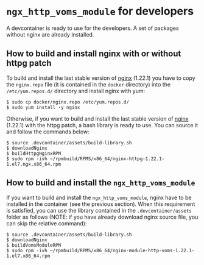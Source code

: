 # `ngx_http_voms_module` for developers

A devcontainer is ready to use for the developers. A set of packages without nginx are already installed.

## How to build and install nginx with or without httpg patch

To build and install the last stable version of [nginx](http://nginx.org/en/download.html) (1.22.1) you have to copy the ```nginx.repo``` file (it is contained in the ```docker``` directory) into the ```/etc/yum.repos.d/``` directory and install nginx with yum:

```
$ sudo cp docker/nginx.repo /etc/yum.repos.d/
$ sudo yum install -y nginx
```

Otherwise, if you want to build and install the last stable version of [nginx](http://nginx.org/en/download.html) (1.22.1) with the httpg patch, a bash library is ready to use. You can source it and follow the commands below:

```
$ source .devcontainer/assets/build-library.sh
$ downloadNginx
$ buildHttpgNginxRPM
$ sudo rpm -ivh ~/rpmbuild/RPMS/x86_64/nginx-httpg-1.22.1-1.el7.ngx.x86_64.rpm
```

## How to build and install the `ngx_http_voms_module`

If you want to build and install the `ngx_http_voms_module`, nginx have to be installed in the container (see the previous section). When this requirement is satisfied, you can use the library contained in the ```.devcontainer/assets``` folder as follows (NOTE: if you have already download nginx source file, you can skip the relative command):

```
$ source .devcontainer/assets/build-library.sh
$ downloadNginx
$ buildVomsModuleRPM
$ sudo rpm -ivh ~/rpmbuild/RPMS/x86_64/nginx-module-http-voms-1.22.1-1.el7.x86_64.rpm
```
